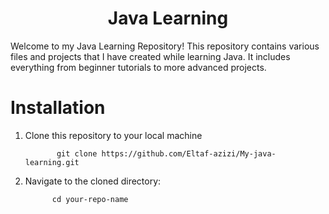 
<h1 align="center">Java Learning</h1>

Welcome to my Java Learning Repository! This repository contains various files and projects that I have created while learning Java. It includes everything from beginner tutorials to more advanced projects.

# Installation
1. Clone this repository to your local machine
   
              git clone https://github.com/Eltaf-azizi/My-java-learning.git

2. Navigate to the cloned directory:

             cd your-repo-name
